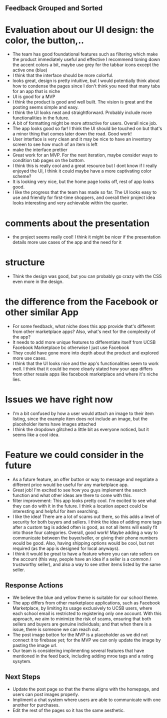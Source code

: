 ## Feedback Grouped and Sorted
# Evaluation about our UI design: the color, the button,..
- The team has good foundational features such as filtering which make the product immediately useful and effective
I recommend toning down the accent colors a bit, maybe use grey for the tabbar icons except the active one (blue)
- I think that the interface should be more colorful.
- looks great, design is pretty intuitive, but I would potentially think about how to condense the pages since I don't think you need that many tabs for an app that is niche
- UI is good for a MVP
- I think the product is good and well built. The vision is great and the posting seems simple and easy.
- I think the UI looks neat and straightforward. Probably include more functionalities in the future.
- A bit of formatting might be more attractive for users. Overall nice job.
- The app looks good so far! I think the UI should be touched on but that's a minor thing that comes later down the road. Good work!
- User interface is very clean and it may be nice to have an inventory screen to see how much of an item is left
- make the interface prettier
- Great work for an MVP. For the next iteration, maybe consider ways to condition tab pages on the bottom.
- I think this is really cool and a great resource but I dont know if I really enjoyed the UI, I think it could maybe have a more captivating color scheme?
- It is looking very nice, but the home page looks off, rest of app looks good.
- I like the progress that the team has made so far. The UI looks easy to use and friendly for first-time shoppers, and overall their project idea looks interesting and very achievable within the quarter.

# comments about the presentation
- the project seems really cool! I think it might be nicer if the presentation details more use cases of the app and the need for it

# structure
- Think the design was good, but you can probably go crazy with the CSS even more in the design.

# the difference from the Facebook or other similar App
- For some feedback, what niche does this app provide that's different from other marketplace apps? Also, what's next for the complexity of the app?
- It needs to add more unique features to differentiate itself from UCSB Facebook Marketplace bc otherwise I just use Facebook
- They could have gone more into depth about the product and explored more use cases.
- I think that the UI looks nice and the app's functionalities seem to work well. I think that it could be more clearly stated how your app differs from other resale apps like facebook marketplace and where it's niche lies.
  
# Issues we have right now
- I'm a bit confused by how a user would attach an image to their item listing, since the example item does not include an image, but the placeholder items have images attached
- I think the dropdown glitched a little bit as everyone noticed, but it seems like a cool idea.
  
# Feature we could consider in the future
- As a future feature, an offer button or way to message and negotiate a different price would be useful for any marketplace app. 
- Great job! I'm excited to see how you guys implement the search function and what other ideas are there to come with this.
- filter improvement: This app looks pretty cool. I'm excited to see what they can do with it in the future. I think a location aspect could be interesting and helpful for item searching.
- I like the idea! There are a lot of scams out there, so this adds a level of security for both buyers and sellers. I think the idea of adding more tags after a custom tag is added often is good, as not all items will easily fit into those four categories. Overall, good work! Maybe adding a way to communicate between the buyer/seller, or giving their phone numbers would be good. Also, having shipping options would be cool, but not required (as the app is designed for local anyways).
- I think it would be great to have a feature where you can rate sellers on the account (this way, people have an idea if a seller is a common / trustworthy seller), and also a way to see other items listed by the same seller.

## Response Actions
- We believe the blue and yellow theme is suitable for our school theme.
- The app differs from other marketplace applications, such as Facebook Marketplace, by limiting its usage exclusively to UCSB users, where each school email is restricted to registering only one account. With this approach, we aim to minimize the risk of scams, ensuring that both sellers and buyers are genuine individuals; and that when there is a issue, there is someone we can reach out.
- The post image botton for the MVP is a placeholder as we did not connect it to firebase yet; for the MVP we can only update the image by pasting the image url.
- Our team is considering implimenting several features that have mentioned in the feed back, including adding mroe tags and a rating sysytem. 
## Next Steps
- Update the post page so that the theme aligns with the homepage, and users can post images properly.
- Impliment a chat system where users are able to communicate with one another for purchases.
- Edit the rest of the pages so it has the same aesthetic. 
